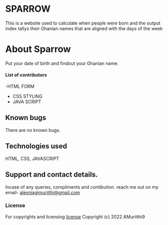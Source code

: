 # SPARROW
This  is a website used to calculate when people were born and the output index tallys their Ghanian names that are aligned with the days of the week
# About Sparrow
Put your date of birth and findout your Ghanian name.


#### List of contributors

-HTML FORM
- CSS STYLING
- JAVA SCRIPT


## Known bugs

There are no known bugs.

## Technologies used

HTML, CSS, JAVASCRIPT

## Support and contact details.

Incase of any queries, compliments and contibution. reach me out on my email- alexnjagimuriithi@gmail.com

### License

For copyrights and licensing [license](LICENSE)
Copyright (c) 2022 AMuriithi9
